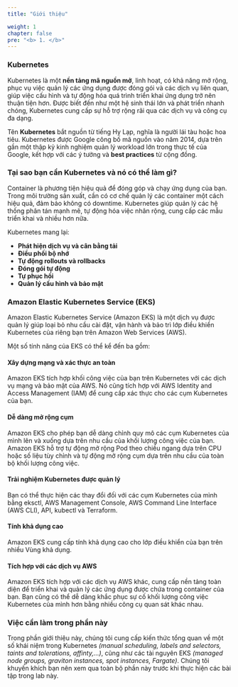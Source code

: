 ```yaml
---
title: "Giới thiệu"

weight: 1
chapter: false
pre: "<b> 1. </b>"
---
```


### Kubernetes
Kubernetes là một **nền tảng mã nguồn mở**, linh hoạt, có khả năng mở rộng, phục vụ việc quản lý các ứng dụng được đóng gói và các dịch vụ liên quan, giúp việc cấu hình và tự động hóa quá trình triển khai ứng dụng trở nên thuận tiện hơn. Được biết đến như một hệ sinh thái lớn và phát triển nhanh chóng, Kubernetes cung cấp sự hỗ trợ rộng rãi qua các dịch vụ và công cụ đa dạng.

Tên **Kubernetes** bắt nguồn từ tiếng Hy Lạp, nghĩa là người lái tàu hoặc hoa tiêu. Kubernetes được Google công bố mã nguồn vào năm 2014, dựa trên gần một thập kỷ kinh nghiệm quản lý workload lớn trong thực tế của Google, kết hợp với các ý tưởng và **best practices** từ cộng đồng.

### Tại sao bạn cần Kubernetes và nó có thể làm gì?

Container là phương tiện hiệu quả để đóng góp và chạy ứng dụng của bạn. Trong môi trường sản xuất, cần có cơ chế quản lý các container một cách hiệu quả, đảm bảo không có downtime. Kubernetes giúp quản lý các hệ thống phân tán mạnh mẽ, tự động hóa việc nhân rộng, cung cấp các mẫu triển khai và nhiều hơn nữa.

Kubernetes mang lại:

- **Phát hiện dịch vụ và cân bằng tải**
- **Điều phối bộ nhớ**
- **Tự động rollouts và rollbacks**
- **Đóng gói tự động**
- **Tự phục hồi**
- **Quản lý cấu hình và bảo mật**

### Amazon Elastic Kubernetes Service (EKS)
Amazon Elastic Kubernetes Service (Amazon EKS) là một dịch vụ được quản lý giúp loại bỏ nhu cầu cài đặt, vận hành và bảo trì lớp điều khiển Kubernetes của riêng bạn trên Amazon Web Services (AWS).

Một số tính năng của EKS có thể kể đến ba gồm:

#### Xây dựng mạng và xác thực an toàn
Amazon EKS tích hợp khối công việc của bạn trên Kubernetes với các dịch vụ mạng và bảo mật của AWS. Nó cũng tích hợp với AWS Identity and Access Management (IAM) để cung cấp xác thực cho các cụm Kubernetes của bạn.

#### Dễ dàng mở rộng cụm
Amazon EKS cho phép bạn dễ dàng chỉnh quy mô các cụm Kubernetes của mình lên và xuống dựa trên nhu cầu của khối lượng công việc của bạn. Amazon EKS hỗ trợ tự động mở rộng Pod theo chiều ngang dựa trên CPU hoặc số liệu tùy chỉnh và tự động mở rộng cụm dựa trên nhu cầu của toàn bộ khối lượng công việc.

#### Trải nghiệm Kubernetes được quản lý
Bạn có thể thực hiện các thay đổi đối với các cụm Kubernetes của mình bằng eksctl, AWS Management Console, AWS Command Line Interface (AWS CLI), API, kubectl và Terraform.

#### Tính khả dụng cao
Amazon EKS cung cấp tính khả dụng cao cho lớp điều khiển của bạn trên nhiều Vùng khả dụng.

#### Tích hợp với các dịch vụ AWS
Amazon EKS tích hợp với các dịch vụ AWS khác, cung cấp nền tảng toàn diện để triển khai và quản lý các ứng dụng được chứa trong container của bạn. Bạn cũng có thể dễ dàng khắc phục sự cố khối lượng công việc Kubernetes của mình hơn bằng nhiều công cụ quan sát khác nhau.

### Việc cần làm trong phần này
Trong phần giới thiệu này, chúng tôi cung cấp kiến thức tổng quan về một số khái niệm trong Kubernetes _(manual scheduling, labels and selectors, taints and tolerations, affinty,...)_, cũng như các tài nguyên EKS _(managed node groups, graviton instances, spot instances, Fargate)_. Chúng tôi khuyến khích bạn nên xem qua toàn bộ phần này trước khi thực hiện các bài tập trong lab này.